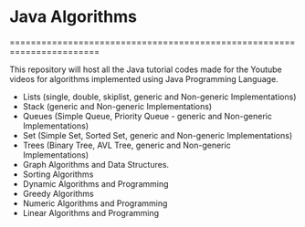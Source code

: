 # Java Algorithms
=======================================================================

This repository will host all the Java tutorial codes made for the Youtube
videos for algorithms implemented using Java Programming Language. 

* Lists (single, double, skiplist, generic and Non-generic Implementations)
* Stack (generic and Non-generic Implementations)
* Queues (Simple Queue, Priority Queue - generic and Non-generic Implementations)
* Set (Simple Set, Sorted Set, generic and Non-generic Implementations)
* Trees (Binary Tree, AVL Tree, generic and Non-generic Implementations)
* Graph Algorithms and Data Structures. 
* Sorting Algorithms
* Dynamic Algorithms and Programming
* Greedy Algorithms
* Numeric Algorithms and Programming
* Linear Algorithms and Programming
